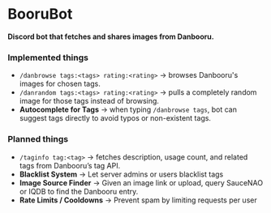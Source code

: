 # BooruBot

**Discord bot that fetches and shares images from Danbooru.**

### Implemented things
- `/danbrowse tags:<tags> rating:<rating>` → browses Danbooru's images for chosen tags.
- `/danrandom tags:<tags> rating:<rating>` → pulls a completely random image for those tags instead of browsing.
- **Autocomplete for Tags** → when typing `/danbrowse tags`, bot can suggest tags directly to avoid typos or non-existent tags.

### Planned things
- `/taginfo tag:<tag>` → fetches description, usage count, and related tags from Danbooru’s tag API.
- **Blacklist System** → Let server admins or users blacklist tags
- **Image Source Finder** → Given an image link or upload, query SauceNAO or IQDB to find the Danbooru entry.
- **Rate Limits / Cooldowns** → Prevent spam by limiting requests per user
